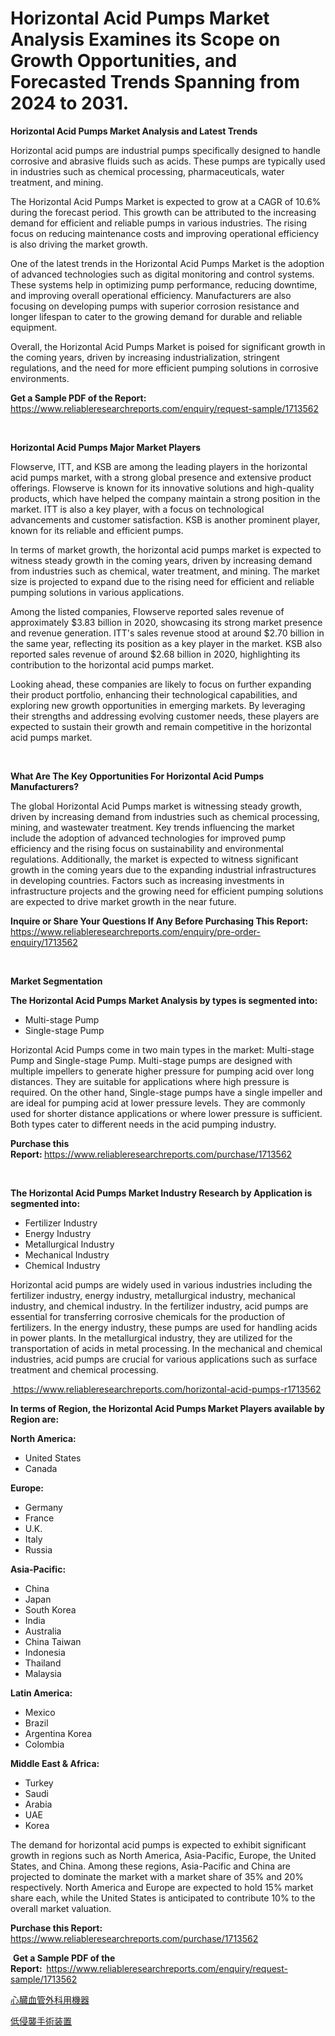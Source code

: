 <p><h1>Horizontal Acid Pumps Market Analysis Examines its Scope on Growth Opportunities, and Forecasted Trends Spanning from 2024 to 2031.</h1></p><p><strong>Horizontal Acid Pumps Market Analysis and Latest Trends</strong></p>
<p><p>Horizontal acid pumps are industrial pumps specifically designed to handle corrosive and abrasive fluids such as acids. These pumps are typically used in industries such as chemical processing, pharmaceuticals, water treatment, and mining.</p><p>The Horizontal Acid Pumps Market is expected to grow at a CAGR of 10.6% during the forecast period. This growth can be attributed to the increasing demand for efficient and reliable pumps in various industries. The rising focus on reducing maintenance costs and improving operational efficiency is also driving the market growth.</p><p>One of the latest trends in the Horizontal Acid Pumps Market is the adoption of advanced technologies such as digital monitoring and control systems. These systems help in optimizing pump performance, reducing downtime, and improving overall operational efficiency. Manufacturers are also focusing on developing pumps with superior corrosion resistance and longer lifespan to cater to the growing demand for durable and reliable equipment.</p><p>Overall, the Horizontal Acid Pumps Market is poised for significant growth in the coming years, driven by increasing industrialization, stringent regulations, and the need for more efficient pumping solutions in corrosive environments.</p></p>
<p><strong>Get a Sample PDF of the Report:&nbsp;</strong> <a href="https://www.reliableresearchreports.com/enquiry/request-sample/1713562">https://www.reliableresearchreports.com/enquiry/request-sample/1713562</a></p>
<p>&nbsp;</p>
<p><strong>Horizontal Acid Pumps Major Market Players</strong></p>
<p><p>Flowserve, ITT, and KSB are among the leading players in the horizontal acid pumps market, with a strong global presence and extensive product offerings. Flowserve is known for its innovative solutions and high-quality products, which have helped the company maintain a strong position in the market. ITT is also a key player, with a focus on technological advancements and customer satisfaction. KSB is another prominent player, known for its reliable and efficient pumps.</p><p>In terms of market growth, the horizontal acid pumps market is expected to witness steady growth in the coming years, driven by increasing demand from industries such as chemical, water treatment, and mining. The market size is projected to expand due to the rising need for efficient and reliable pumping solutions in various applications.</p><p>Among the listed companies, Flowserve reported sales revenue of approximately $3.83 billion in 2020, showcasing its strong market presence and revenue generation. ITT's sales revenue stood at around $2.70 billion in the same year, reflecting its position as a key player in the market. KSB also reported sales revenue of around $2.68 billion in 2020, highlighting its contribution to the horizontal acid pumps market.</p><p>Looking ahead, these companies are likely to focus on further expanding their product portfolio, enhancing their technological capabilities, and exploring new growth opportunities in emerging markets. By leveraging their strengths and addressing evolving customer needs, these players are expected to sustain their growth and remain competitive in the horizontal acid pumps market.</p></p>
<p>&nbsp;</p>
<p><strong>What Are The Key Opportunities For Horizontal Acid Pumps Manufacturers?</strong></p>
<p><p>The global Horizontal Acid Pumps market is witnessing steady growth, driven by increasing demand from industries such as chemical processing, mining, and wastewater treatment. Key trends influencing the market include the adoption of advanced technologies for improved pump efficiency and the rising focus on sustainability and environmental regulations. Additionally, the market is expected to witness significant growth in the coming years due to the expanding industrial infrastructures in developing countries. Factors such as increasing investments in infrastructure projects and the growing need for efficient pumping solutions are expected to drive market growth in the near future.</p></p>
<p><strong>Inquire or Share Your Questions If Any Before Purchasing This Report:</strong> <a href="https://www.reliableresearchreports.com/enquiry/pre-order-enquiry/1713562">https://www.reliableresearchreports.com/enquiry/pre-order-enquiry/1713562</a></p>
<p>&nbsp;</p>
<p><strong>Market Segmentation</strong></p>
<p><strong>The Horizontal Acid Pumps Market Analysis by types is segmented into:</strong></p>
<p><ul><li>Multi-stage Pump</li><li>Single-stage Pump</li></ul></p>
<p><p>Horizontal Acid Pumps come in two main types in the market: Multi-stage Pump and Single-stage Pump. Multi-stage pumps are designed with multiple impellers to generate higher pressure for pumping acid over long distances. They are suitable for applications where high pressure is required. On the other hand, Single-stage pumps have a single impeller and are ideal for pumping acid at lower pressure levels. They are commonly used for shorter distance applications or where lower pressure is sufficient. Both types cater to different needs in the acid pumping industry.</p></p>
<p><strong>Purchase this Report:&nbsp;</strong><a href="https://www.reliableresearchreports.com/purchase/1713562">https://www.reliableresearchreports.com/purchase/1713562</a></p>
<p>&nbsp;</p>
<p><strong>The Horizontal Acid Pumps Market Industry Research by Application is segmented into:</strong></p>
<p><ul><li>Fertilizer Industry</li><li>Energy Industry</li><li>Metallurgical Industry</li><li>Mechanical Industry</li><li>Chemical Industry</li></ul></p>
<p><p>Horizontal acid pumps are widely used in various industries including the fertilizer industry, energy industry, metallurgical industry, mechanical industry, and chemical industry. In the fertilizer industry, acid pumps are essential for transferring corrosive chemicals for the production of fertilizers. In the energy industry, these pumps are used for handling acids in power plants. In the metallurgical industry, they are utilized for the transportation of acids in metal processing. In the mechanical and chemical industries, acid pumps are crucial for various applications such as surface treatment and chemical processing.</p></p>
<p><a href="https://www.reliableresearchreports.com/horizontal-acid-pumps-r1713562">&nbsp;https://www.reliableresearchreports.com/horizontal-acid-pumps-r1713562</a></p>
<p><strong>In terms of Region, the Horizontal Acid Pumps Market Players available by Region are:</strong></p>
<p>
    <p> <strong> North America: </strong>
        <ul>
            <li>United States</li>
            <li>Canada</li>
        </ul>
        </p> 
    <p> <strong> Europe: </strong>
        <ul>
            <li>Germany</li>
            <li>France</li>
            <li>U.K.</li>
            <li>Italy</li>
            <li>Russia</li>
        </ul>
        </p> 
    <p> <strong> Asia-Pacific: </strong>
        <ul>
            <li>China</li>
            <li>Japan</li>
            <li>South Korea</li>
            <li>India</li>
            <li>Australia</li>
            <li>China Taiwan</li>
            <li>Indonesia</li>
            <li>Thailand</li>
            <li>Malaysia</li>
        </ul>
        </p> 
    <p> <strong> Latin America: </strong>
        <ul>
            <li>Mexico</li>
            <li>Brazil</li>
            <li>Argentina Korea</li>
            <li>Colombia</li>
        </ul>
        </p> 
    <p> <strong> Middle East & Africa: </strong>
        <ul>
            <li>Turkey</li>
            <li>Saudi</li>
            <li>Arabia</li>
            <li>UAE</li>
            <li>Korea</li>
        </ul>
    </p>
    </p>
<p><p>The demand for horizontal acid pumps is expected to exhibit significant growth in regions such as North America, Asia-Pacific, Europe, the United States, and China. Among these regions, Asia-Pacific and China are projected to dominate the market with a market share of 35% and 20% respectively. North America and Europe are expected to hold 15% market share each, while the United States is anticipated to contribute 10% to the overall market valuation.</p></p>
<p><strong>Purchase this Report: </strong><a href="https://www.reliableresearchreports.com/purchase/1713562">https://www.reliableresearchreports.com/purchase/1713562</a></p>
<p>&nbsp;<strong>Get a Sample PDF of the Report:&nbsp;&nbsp;</strong><a href="https://www.reliableresearchreports.com/enquiry/request-sample/1713562">https://www.reliableresearchreports.com/enquiry/request-sample/1713562</a></p>
<p><strong></strong></p>
<p><p><a href="https://github.com/jkjreqjscoxx7/Market-Research-Report-List-2/blob/main/5286438113155.md">心臓血管外科用機器</a></p><p><a href="https://github.com/LizaHeller2023/Market-Research-Report-List-1/blob/main/6953276113154.md">低侵襲手術装置</a></p></p>